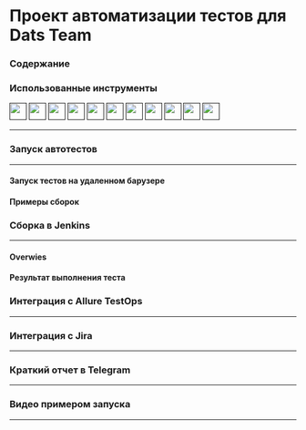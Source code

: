 <h1 aling="center">Проект автоматизации тестов для Dats Team </h1>
<h3>Содержание</h3>
<h3>Использованные инструменты</h3>

<a href=""><img alright="center" src="https://github.com/Toalra/HomeWork15/blob/master/media/logs/AllureTestOps.svg" wight="30" height="30"/></a>
<a href=""><img alright="center" src="https://github.com/Toalra/HomeWork15/blob/master/media/logs/Allure_Report.svg" wight="30" height="30"/></a>
<a href=""><img alright="center" src="https://github.com/Toalra/HomeWork15/blob/master/media/logs/GitHub.svg" wight="30" height="30"/></a>
<a href=""><img alright="center" src="https://github.com/Toalra/HomeWork15/blob/master/media/logs/Gradle.svg" wight="30" height="30"/></a>
<a href=""><img alright="center" src="https://github.com/Toalra/HomeWork15/blob/master/media/logs/Intelij_IDEA.svg" wight="30" height="30"/></a>
<a href=""><img alright="center" src="https://github.com/Toalra/HomeWork15/blob/master/media/logs/JUnit5.svg" wight="30" height="30"/></a>
<a href=""><img alright="center" src="https://github.com/Toalra/HomeWork15/blob/master/media/logs/Java.svg" wight="30" height="30"/></a>
<a href=""><img alright="center" src="https://github.com/Toalra/HomeWork15/blob/master/media/logs/Jenkins.svg" wight="30" height="30"/></a>
<a href=""><img alright="center" src="https://github.com/Toalra/HomeWork15/blob/master/media/logs/Selenide.svg" wight="30" height="30"/></a>
<a href=""><img alright="center" src="https://github.com/Toalra/HomeWork15/blob/master/media/logs/Selenoid.svg" wight="30" height="30"/></a>
<a href=""><img alright="center" src="https://github.com/Toalra/HomeWork15/blob/master/media/logs/Telegram.svg" wight="30" height="30"/></a>



---

<h3>Запуск автотестов</h3>

---

<h4>Запуск тестов на удаленном барузере</h4>
<h4>Примеры сборок</h4> 
<h3>Сборка в Jenkins</h3>

---

<h4>Overwies</h4>
<h4>Результат выполнения теста</h4>
<h3>Интеграция с Allure TestOps</h3>

---

<h3>Интеграция с Jira</h3>

---

<h3>Краткий отчет в Telegram</h3>

---

<h3>Видео  примером запуска</h3>

---
